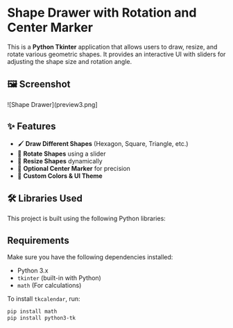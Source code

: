 # Shape Drawer with Rotation and Center Marker  

This is a **Python Tkinter** application that allows users to draw, resize, and rotate various geometric shapes. It provides an interactive UI with sliders for adjusting the shape size and rotation angle.  

## 🖼️ Screenshot  
![Shape Drawer](preview3.png]  

## ✨ Features  
- 🖌️ **Draw Different Shapes** (Hexagon, Square, Triangle, etc.)  
- 🔄 **Rotate Shapes** using a slider  
- 📏 **Resize Shapes** dynamically  
- 🎯 **Optional Center Marker** for precision  
- 🎨 **Custom Colors & UI Theme**  

## 🛠️ Libraries Used  
This project is built using the following Python libraries:  

## Requirements  
Make sure you have the following dependencies installed:  
- Python 3.x  
- `tkinter` (built-in with Python)  
- `math` (For calculations)  

To install `tkcalendar`, run:  
```bash
pip install math
pip install python3-tk
